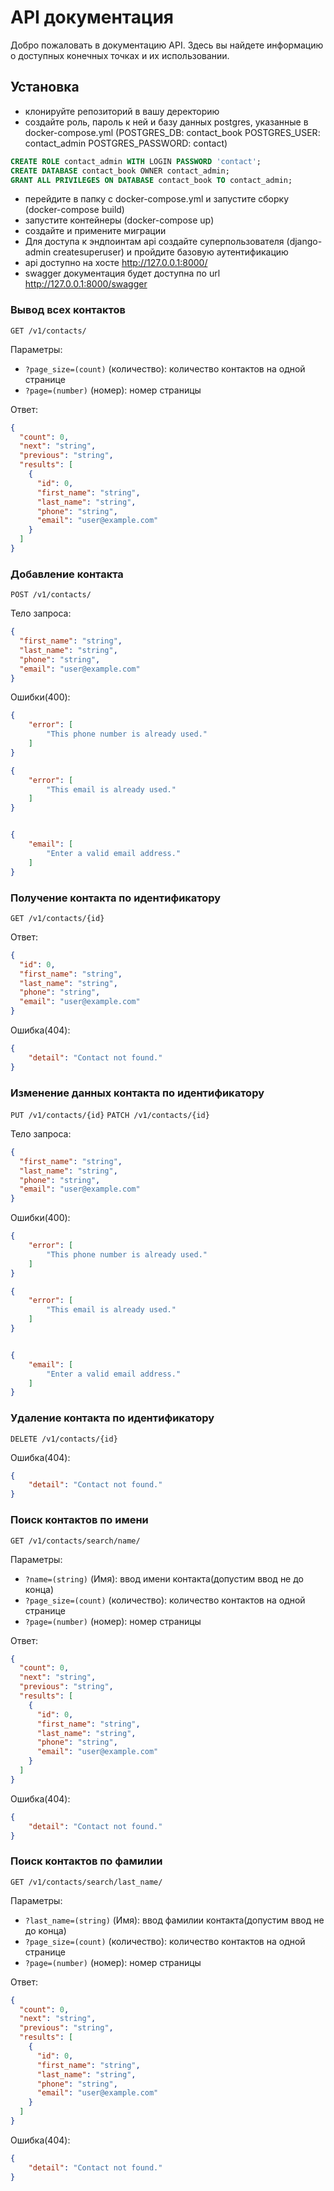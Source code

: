 # API документация

Добро пожаловать в документацию API. Здесь вы найдете информацию о доступных конечных точках и их использовании.

## Установка
- клонируйте репозиторий в вашу деректорию
- создайте роль, пароль к ней и базу данных postgres, указанные в docker-compose.yml
      (POSTGRES_DB: contact_book
      POSTGRES_USER: contact_admin
      POSTGRES_PASSWORD: contact)
```sql
CREATE ROLE contact_admin WITH LOGIN PASSWORD 'contact';
CREATE DATABASE contact_book OWNER contact_admin;
GRANT ALL PRIVILEGES ON DATABASE contact_book TO contact_admin;
```
- перейдите в папку с docker-compose.yml и запустите сборку (docker-compose build)
- запустите контейнеры (docker-compose up)
- создайте и примените миграции
- Для доступа к эндпоинтам api создайте суперпользователя (django-admin createsuperuser) и пройдите базовую аутентификацию
- api доступно на хосте http://127.0.0.1:8000/
- swagger документация будет доступна по url http://127.0.0.1:8000/swagger



### Вывод всех контактов

`GET /v1/contacts/`

Параметры:
- `?page_size=(count)` (количество): количество контактов на одной странице
- `?page=(number)` (номер): номер страницы


Ответ:
```json
{
  "count": 0,
  "next": "string",
  "previous": "string",
  "results": [
    {
      "id": 0,
      "first_name": "string",
      "last_name": "string",
      "phone": "string",
      "email": "user@example.com"
    }
  ]
}
```

### Добавление контакта

`POST /v1/contacts/`

Тело запроса:
```json
{
  "first_name": "string",
  "last_name": "string",
  "phone": "string",
  "email": "user@example.com"
}
```

Ошибки(400):
```json
{
    "error": [
        "This phone number is already used."
    ]
}
```

```json
{
    "error": [
        "This email is already used."
    ]
}
```
```json

{
    "email": [
        "Enter a valid email address."
    ]
}
```


### Получение контакта по идентификатору


`GET /v1/contacts/{id}`


Ответ:
```json
{
  "id": 0,
  "first_name": "string",
  "last_name": "string",
  "phone": "string",
  "email": "user@example.com"
}
```

Ошибка(404):
```json
{
    "detail": "Contact not found."
}
```
### Изменение данных контакта по идентификатору

`PUT /v1/contacts/{id}`
`PATCH /v1/contacts/{id}`

Тело запроса:
```json
{
  "first_name": "string",
  "last_name": "string",
  "phone": "string",
  "email": "user@example.com"
}
```

Ошибки(400):
```json
{
    "error": [
        "This phone number is already used."
    ]
}
```

```json
{
    "error": [
        "This email is already used."
    ]
}
```
```json

{
    "email": [
        "Enter a valid email address."
    ]
}
```

### Удаление контакта по идентификатору


`DELETE /v1/contacts/{id}`


Ошибка(404):
```json
{
    "detail": "Contact not found."
}
```

### Поиск контактов по имени

`GET /v1/contacts/search/name/`

Параметры:
- `?name=(string)` (Имя): ввод имени контакта(допустим ввод не до конца)
- `?page_size=(count)` (количество): количество контактов на одной странице
- `?page=(number)` (номер): номер страницы


Ответ:
```json
{
  "count": 0,
  "next": "string",
  "previous": "string",
  "results": [
    {
      "id": 0,
      "first_name": "string",
      "last_name": "string",
      "phone": "string",
      "email": "user@example.com"
    }
  ]
}
```
Ошибка(404):
```json
{
    "detail": "Contact not found."
}
```
### Поиск контактов по фамилии

`GET /v1/contacts/search/last_name/`

Параметры:
- `?last_name=(string)` (Имя): ввод фамилии контакта(допустим ввод не до конца)
- `?page_size=(count)` (количество): количество контактов на одной странице
- `?page=(number)` (номер): номер страницы


Ответ:
```json
{
  "count": 0,
  "next": "string",
  "previous": "string",
  "results": [
    {
      "id": 0,
      "first_name": "string",
      "last_name": "string",
      "phone": "string",
      "email": "user@example.com"
    }
  ]
}
```
Ошибка(404):
```json
{
    "detail": "Contact not found."
}
```

